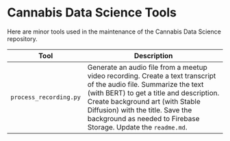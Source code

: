 # Cannabis Data Science Tools

Here are minor tools used in the maintenance of the Cannabis Data Science repository.

| Tool | Description |
|------|-------------|
| `process_recording.py` | Generate an audio file from a meetup video recording. Create a text transcript of the audio file. Summarize the text (with BERT) to get a title and description. Create background art (with Stable Diffusion) with the title. Save the background as needed to Firebase Storage. Update the `readme.md`. |
